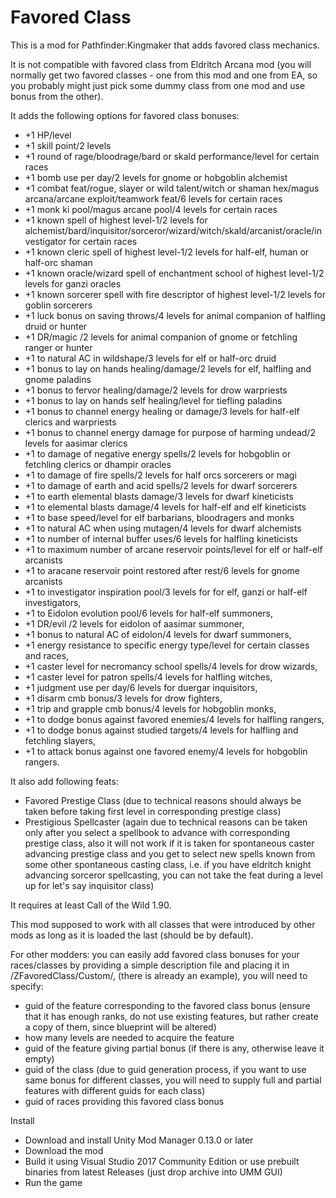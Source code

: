 # Favored Class

This is a mod for Pathfinder:Kingmaker that adds favored class mechanics.

It is not compatible with favored class from Eldritch Arcana mod (you will normally get two favored classes - one from this mod and one from EA, so you probably might just pick some dummy class from one mod and use bonus from the other).

It adds the following options for favored class bonuses:
 - +1 HP/level
 - +1 skill point/2 levels
 - +1 round of rage/bloodrage/bard or skald performance/level for certain races
 - +1 bomb use per day/2 levels for gnome or hobgoblin alchemist
 - +1 combat feat/rogue, slayer or wild talent/witch or shaman hex/magus arcana/arcane exploit/teamwork feat/6 levels for certain races
 - +1 monk ki pool/magus arcane pool/4 levels for certain races
 - +1 known spell of highest level-1/2 levels for alchemist/bard/inquisitor/sorceror/wizard/witch/skald/arcanist/oracle/investigator for certain races
 - +1 known cleric spell of highest level-1/2 levels for half-elf, human or half-orc shaman
 - +1 known oracle/wizard spell of enchantment school of highest level-1/2 levels for ganzi oracles
 - +1 known sorcerer spell with fire descriptor of highest level-1/2 levels for goblin sorcerers
 - +1 luck bonus on saving throws/4 levels for animal companion of halfling druid or hunter
 - +1 DR/magic /2 levels for animal companion of gnome or fetchling ranger or hunter
 - +1 to natural AC in wildshape/3 levels for elf or half-orc druid
 - +1 bonus to lay on hands healing/damage/2 levels for elf, halfling and gnome paladins
 - +1 bonus to fervor healing/damage/2 levels for drow warpriests
 - +1 bonus to lay on hands self healing/level for tiefling paladins
 - +1 bonus to channel energy healing or damage/3 levels for half-elf clerics and warpriests
 - +1 bonus to channel energy damage for purpose of harming undead/2 levels for aasimar clerics
 - +1 to damage of negative energy spells/2 levels for hobgoblin or fetchling clerics or dhampir oracles
 - +1 to damage of fire spells/2 levels for half orcs sorcerers or magi
 - +1 to damage of earth and acid spells/2 levels for dwarf sorcerers
 - +1 to earth elemental blasts damage/3 levels for dwarf kineticists
 - +1 to elemental blasts damage/4 levels for half-elf and elf kineticists
 - +1 to base speed/level for elf barbarians, bloodragers and monks
 - +1 to natural AC when using mutagen/4 levels for dwarf alchemists
 - +1 to number of internal buffer uses/6 levels for halfling kineticists
 - +1 to maximum number of arcane reservoir points/level for elf or half-elf arcanists
 - +1 to aracane reservoir point restored after rest/6 levels for gnome arcanists
 - +1 to investigator inspiration pool/3 levels for for elf, ganzi or half-elf investigators,
 - +1 to Eidolon evolution pool/6 levels for half-elf summoners,
 - +1 DR/evil /2 levels for eidolon of aasimar summoner,
 - +1 bonus to natural AC of eidolon/4 levels for dwarf summoners,
 - +1 energy resistance to specific energy type/level for certain classes and races,
 - +1 caster level for necromancy school spells/4 levels for drow wizards,
 - +1 caster level for patron spells/4 levels for halfling witches,
 - +1 judgment use per day/6 levels for duergar inquisitors,
 - +1 disarm cmb bonus/3 levels for drow fighters,
 - +1 trip and grapple cmb bonus/4 levels for hobgoblin monks,
 - +1 to dodge bonus against favored enemies/4 levels for halfling rangers,
 - +1 to dodge bonus against studied targets/4 levels for halfling and fetchling slayers,
 - +1 to attack bonus against one favored enemy/4 levels for hobgoblin rangers.
 
It also add following feats:
- Favored Prestige Class (due to technical reasons should always be taken before taking first level in corresponding prestige class)
- Prestigious Spellcaster (again due to technical reasons can be taken only after you select a spellbook to advance with corresponding prestige class,
also it will not work if it is taken for spontaneous caster advancing prestige class and you get to select new spells known from some other spontaneous casting class,
i.e. if you have eldritch knight advancing sorceror spellcasting, you can not take the feat during a level up for let's say inquisitor class)

It requires at least Call of the Wild 1.90.

This mod supposed to work with all classes that were introduced by other mods as long as it is loaded the last (should be by default).

For other modders: you can easily add favored class bonuses for your races/classes by providing a simple description file and placing it in /ZFavoredClass/Custom/,
 (there is already an example), you will need to specify:
- guid of the feature corresponding to the favored class bonus (ensure that it has enough ranks, do not use existing features, but rather create a copy of them, since blueprint will be altered)
- how many levels are needed to acquire the feature
- guid of the feature giving partial bonus (if there is any, otherwise leave it empty)
- guid of the class (due to guid generation process, if you want to use same bonus for different classes, you will need to supply full and partial features with different guids for each class)
- guid of races providing this favored class bonus


Install
- Download and install Unity Mod Manager﻿﻿ 0.13.0 or later
- Download the mod
- Build it using Visual Studio 2017 Community Edition or use prebuilt binaries from latest Releases (just drop archive into UMM GUI)
- Run the game
